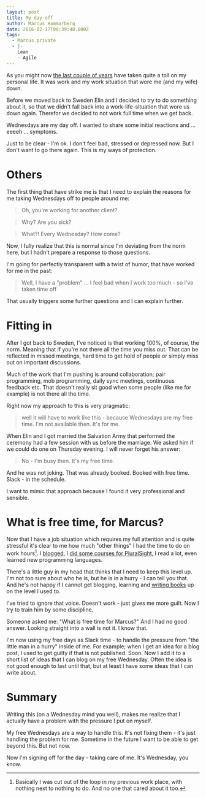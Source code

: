 ```yaml
---
layout: post
title: My day off
author: Marcus Hammarberg
date: 2016-02-17T08:39:48.000Z
tags:
  - Marcus private
  - |-
    Lean
    - Agile
---
```


As you might now [the last couple of years](http://www.marcusoft.net/tags/#Indonesia) have taken quite a toll on my personal life. It was work and my work situation that wore me (and my wife) down.

Before we moved back to Sweden Elin and I decided to try to do something about it, so that we didn't fall back into a work-life-situation that wore us down again. Therefor we decided to not work full time when we get back.

Wednesdays are my day off. I wanted to share some initial reactions and ... eeeeh ... symptoms.

Just to be clear - I'm ok. I don't feel bad, stressed or depressed now. But I don't want to go there again. This is my ways of protection.

<!-- excerpt-end -->

# Others
The first thing that have strike me is that I need to explain the reasons for me taking Wednesdays off to people around me:

<blockquote>Oh, you're working for another client?</blockquote>

<blockquote>Why? Are you sick?</blockquote>

<blockquote>What?! Every Wednesday? How come?</blockquote>

Now, I fully realize that this is normal since I'm deviating from the norm here, but I hadn't prepare a response to those questions.

I'm going for perfectly transparent with a twist of humor, that have worked for me in the past:

<blockquote>Well, I have a "problem" ... I feel bad when I work too much - so I've taken time off</blockquote>

That usually triggers some further questions and I can explain further.

# Fitting in
After I got back to Sweden, I've noticed is that working 100%, of course, the norm. Meaning that if you're not there all the time you miss out. That can be reflected in missed meetings, hard time to get hold of people or simply miss out on important discussions.

Much of the work that I'm pushing is around collaboration; pair programming, mob programming, daily sync meetings, continuous feedback etc. That doesn't really sit good when some people (like me for example) is not there all the time.

Right now my approach to this is very pragmatic:

<blockquote>well it will have to work like this - because Wednesdays are my free time. I'm not available then. It's for me.</blockquote>

When Elin and I got married the Salvation Army that performed the ceremony had a few session with us before the marriage. We asked him if we could do one on Thursday evening. I will never forget his answer:

<blockquote>No - I'm busy then. It's my free time.</blockquote>

And he was not joking. That was already booked. Booked with free time. Slack - in the schedule.

I want to mimic that approach because I found it very professional and sensible.

# What is free time, for Marcus?
Now that I have a job situation which requires my full attention and is quite stressful it's clear to me how much "other things" I had the time to do on work hours[^1]. I [blogged](/), I [did some courses for PluralSight](https://app.pluralsight.com/author/marcus-hammarberg), I read a lot, even learned new programming languages.

There's a little guy in my head that thinks that I need to keep this level up. I'm not too sure about who he is, but he is in a hurry - I can tell you that. And he's not happy if I cannot get blogging, learning and [writing books](http://www.marcusoft.net/2016/02/indonesia-agile-lean-its-a-new-book.html) up on the level I used to.

I've tried to ignore that voice. Doesn't work - just gives me more guilt. Now I try to train him by some discipline.

Someone asked me: "What is free time for Marcus?" And I had no good answer. Looking straight into a wall is not it. I know that.

I'm now using my free days as Slack time - to handle the pressure from "the little man in a hurry" inside of me. For example; when I get an idea for a blog post, I used to get guilty if that is not published. Soon. Now I add it to a short list of ideas that I can blog on my free Wednesday.  Often the idea is not good enough to last until that, but at least I have some ideas that I can write about.

# Summary
Writing this (on a Wednesday mind you well), makes me realize that I actually have a problem with the pressure I put on myself.

My free Wednesdays are a way to handle this. It's not fixing them - it's just handling the problem for me. Sometime in the future I want to be able to get beyond this. But not now.

Now I'm signing off for the day - taking care of me. It's Wednesday, you know.

[^1]: Basically I was cut out of the loop in my previous work place, with nothing next to nothing to do. And no one that cared about it too.